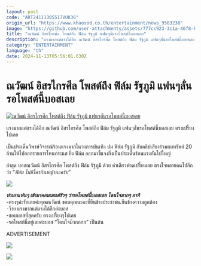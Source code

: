 ```yaml
---
layout: post
code: "ART24111305517VUK36"
origin_url: "https://www.khaosod.co.th/entertainment/news_9503230"
image: "https://github.com/user-attachments/assets/777cc923-3c1a-46f8-b68b-7ca1eafb6dfb"
title: "ณวัฒน์ อิสรไกรศีล โพสต์ถึง ฟิล์ม รัฐภูมิ แฟนๆลั่นรอโพสต์นี้บอสเลย"
description: "แรงมากแต่แรงได้อีก ณวัฒน์ อิสรไกรศีล โพสต์ถึง ฟิล์ม รัฐภูมิ แฟนๆลั่นรอโพสต์นี้บอสเลย ตรงเปรี้ยงไปเลย เป็นประเด็นวิพาษ์วิจารณ์ร้อนแรงมากในวงการบันเทิง"
category: "ENTERTAINMENT"
language: "th"
date: 2024-11-13T05:56:01.630Z
---
```


# ณวัฒน์ อิสรไกรศีล โพสต์ถึง ฟิล์ม รัฐภูมิ แฟนๆลั่นรอโพสต์นี้บอสเลย

[![ณวัฒน์ อิสรไกรศีล โพสต์ถึง ฟิล์ม รัฐภูมิ แฟนๆลั่นรอโพสต์นี้บอสเลย](https://www.khaosod.co.th/wpapp/uploads/2024/11/nawatfilm1311679998.jpg "ณวัฒน์ อิสรไกรศีล โพสต์ถึง ฟิล์ม รัฐภูมิ แฟนๆลั่นรอโพสต์นี้บอสเลย")](https://www.khaosod.co.th/wpapp/uploads/2024/11/nawatfilm1311679998.jpg)

แรงมากแต่แรงได้อีก ณวัฒน์ อิสรไกรศีล โพสต์ถึง ฟิล์ม รัฐภูมิ แฟนๆลั่นรอโพสต์นี้บอสเลย ตรงเปรี้ยงไปเลย

เป็นประเด็นวิพาษ์วิจารณ์ร้อนแรงมากในวงการบันเทิง ปม ฟิล์ม รัฐภูมิ กับคลิปเสียงร่วมตบทรัพย์ 20 ล้านให้ไปออกรายการโหนกระแส ยิ่ง ฟิล์ม ออกมาชี้แจงยิ่งเป็นประเด็นร้อนแรงกันไปใหญ่

ล่าสุด บอสณวัฒน์ อิสรไกรศีล โพสต์ถึง ฟิล์ม รัฐภูมิ ด้วย คำเดียวฟาดเปรี้ยงเลย ตรงใจหลายคนไปอีกว่า _“ฟิล์ม ไม่มีใครกินหญ้านะครับ”_

[![](https://www.khaosod.co.th/wpapp/uploads/2024/11/nawatfilm1311671.jpg)](https://www.khaosod.co.th/wpapp/uploads/2024/11/nawatfilm1311671.jpg)

_**ทำเอาแฟนๆ เข้ามาคอมเมนต์รัวๆ ว่ารอโพสต์นี้บอสเลย โดนใจมากๆ อาทิ**_  
\-ตรงๆค่ะรักเลยค่ะคุณณวัฒน์ ขอบคุณนะคะที่ยืนข้างประชาชน.ยืนข้างความถูกต้อง  
\-ว๊าย แรงมากแต่แรงได้อีกค่ะบอส  
\-ชอบบอสที่สุดครับ ตรงเปรี้ยงๆไปเลย  
\-รอโพสต์นี้อยู่เลยค่ะบอส “โดนใจม๊วกกกก” เป็นต้น

ADVERTISEMENT

[![](https://www.khaosod.co.th/wpapp/uploads/2024/11/nawatfilm1311672.jpg)](https://www.khaosod.co.th/wpapp/uploads/2024/11/nawatfilm1311672.jpg)

[![](https://www.khaosod.co.th/wpapp/uploads/2024/11/nawatfilm1311673.jpg)](https://www.khaosod.co.th/wpapp/uploads/2024/11/nawatfilm1311673.jpg)